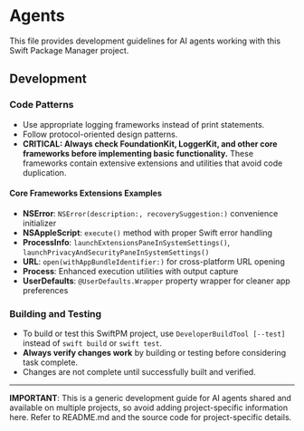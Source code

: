 # Agents

This file provides development guidelines for AI agents working with this Swift Package Manager project.

## Development

### Code Patterns
- Use appropriate logging frameworks instead of print statements.
- Follow protocol-oriented design patterns.
- **CRITICAL: Always check FoundationKit, LoggerKit, and other core frameworks before implementing basic functionality.** These frameworks contain extensive extensions and utilities that avoid code duplication.

#### Core Frameworks Extensions Examples
- **NSError**: `NSError(description:, recoverySuggestion:)` convenience initializer
- **NSAppleScript**: `execute()` method with proper Swift error handling  
- **ProcessInfo**: `launchExtensionsPaneInSystemSettings()`, `launchPrivacyAndSecurityPaneInSystemSettings()`
- **URL**: `open(withAppBundleIdentifier:)` for cross-platform URL opening
- **Process**: Enhanced execution utilities with output capture
- **UserDefaults**: `@UserDefaults.Wrapper` property wrapper for cleaner app preferences

### Building and Testing
- To build or test this SwiftPM project, use `DeveloperBuildTool [--test]` instead of `swift build` or `swift test`.
- **Always verify changes work** by building or testing before considering task complete.
- Changes are not complete until successfully built and verified.

---

**IMPORTANT**: This is a generic development guide for AI agents shared and available on multiple projects, so avoid adding project-specific information here. Refer to README.md and the source code for project-specific details.